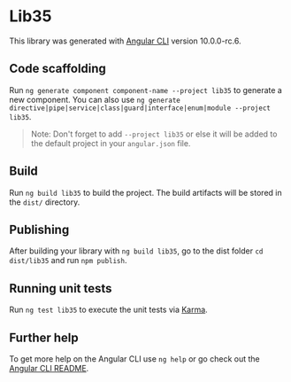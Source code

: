 # Lib35

This library was generated with [Angular CLI](https://github.com/angular/angular-cli) version 10.0.0-rc.6.

## Code scaffolding

Run `ng generate component component-name --project lib35` to generate a new component. You can also use `ng generate directive|pipe|service|class|guard|interface|enum|module --project lib35`.
> Note: Don't forget to add `--project lib35` or else it will be added to the default project in your `angular.json` file. 

## Build

Run `ng build lib35` to build the project. The build artifacts will be stored in the `dist/` directory.

## Publishing

After building your library with `ng build lib35`, go to the dist folder `cd dist/lib35` and run `npm publish`.

## Running unit tests

Run `ng test lib35` to execute the unit tests via [Karma](https://karma-runner.github.io).

## Further help

To get more help on the Angular CLI use `ng help` or go check out the [Angular CLI README](https://github.com/angular/angular-cli/blob/master/README.md).
